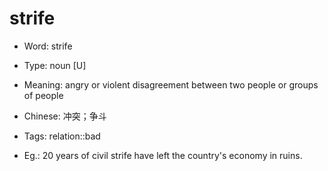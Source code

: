# strife

- Word: strife

- Type: noun [U]
- Meaning: angry or violent disagreement between two people or groups of people
- Chinese: 冲突；争斗
- Tags: relation::bad
- Eg.: 20 years of civil strife have left the country's economy in ruins.

